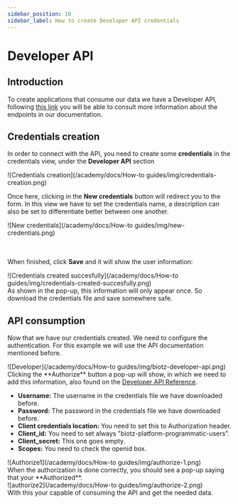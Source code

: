 ```yaml
---
sidebar_position: 10
sidebar_label: How to create Developer API credentials
---
```

# Developer API

## Introduction

To create applications that consume our data we have a Developer API, following <a href="https://api.test.biotz.io/docs/ui/index.html#/" target="_self">this link</a> you will be able to consult more information about the endpoints in our documentation.

## Credentials creation

In order to connect with the API, you need to create some **credentials** in the credentials view, under the **Developer API** section

<div class="tutorial-image-container">
![Credentials creation](/academy/docs/How-to guides/img/credentials-creation.png)
</div>


Once here, clicking in the **New credentials** button will redirect you to the form. In this view we have to set the credentials name, a description can also be set to differentiate better between one another.
<div class="tutorial-image-container">
![New credentials](/academy/docs/How-to guides/img/new-credentials.png)
</div>
<br></br>

When finished, click **Save** and it will show the user information:
<div class="tutorial-image-container">
![Credentials created succesfully](/academy/docs/How-to guides/img/credentials-created-succesfully.png)
</div>
As shown in the pop-up, this information will only appear once. So download the credentials file and save somewhere safe.

## API consumption

Now that we have our credentials created. We need to configure the authentication. For this example we will use the API documentation mentioned before.
<div class="tutorial-image-container">
![Developer](/academy/docs/How-to guides/img/biotz-developer-api.png)
</div>
Clicking the **Authorize** button a pop-up will show, in which we need to add this information, also found on the
<a href="/academy/docs/Reference guides/Developer API" target="_self">Developer API Reference</a>.

- **Username:** The username in the credentials file we have downloaded before.
- **Password:** The password in the credentials file we have downloaded before.
- **Client credentials location:** You need to set this to Authorization header.
- **Client_id:** You need to set always "biotz-platform-programmatic-users".
- **Client_secret:** This one goes empty.
- **Scopes:** You need to check the openid box.

<div class="tutorial-image-container">
![Authorize1](/academy/docs/How-to guides/img/authorize-1.png)
</div>
When the authorization is done correctly, you should see a pop-up saying that your **Authorized**.

<div class="tutorial-image-container">
![authorize2](/academy/docs/How-to guides/img/authorize-2.png)
</div>
With this your capable of consuming the API and get the needed data.







